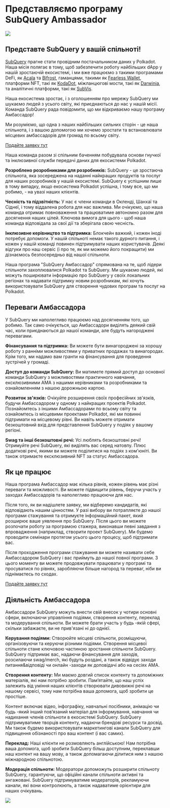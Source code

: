 # Представляємо програму SubQuery Ambassador

![](https://miro.medium.com/max/1400/1*EC5wwTuoB6UK_EESGd8X8w.png)

## Представте SubQuery у вашій спільноті!

[SubQuery](https://subquery.network/) прагне стати провідним постачальником даних у Polkadot. Наша місія полягає в тому, щоб забезпечити роботу найбільших dApp у нашій зростаючій екосистемі, і ми вже працюємо з такими програмами DeFi, як [Acala](https://acala.network/) та [Bifrost](https://bifrost.finance/), гаманцями, такими як [Fearless Wallet](https://fearlesswallet.io/), платформи NFT, такі як [KodaDot](https://kodadot.xyz/), міжланцюгові мости, такі як [Darwinia](https://explorer.subquery.network/subquery/darwinia-network/darwinia), та аналітичні платформи, такі як [SubVis](https://subvis.io/).

Наша екосистема зростає, і з оголошенням про мережу SubQuery ми шукаємо людей з усього світу, які приєднаються до нас у нашій місії. Команда SubQuery рада повідомити, що ми відкриваємо нашу програму Амбассадор!

Ми розуміємо, що одна з наших найбільших сильних сторін - це наша спільнота, і з вашою допомогою ми хочемо зростати та встановлювати місцевих амбассадорів для громад по всьому світу.

[Подайте заявку тут](https://forms.gle/GXBbJ6LDpNfM2v1X6)

Наша команда разом зі спільним баченням побудувала основи гнучкої та інклюзивної служби передачі даних для екосистеми Polkadot.

**Розроблено розробниками для розробників:** SubQuery - це зростаюча спільнота, яка зосереджена на наданні найкращих продуктів та послуг для наших розробників у нашій екосистемі. SubQuery є успішним лише в тому випадку, якщо екосистема Polkadot успішна, і тому все, що ми робимо, - на увазі наших клієнтів.

**Чесність та підзвітність:** У нас є члени команди в Окленді, Шанхаї та Сіднеї, і тому віддалена робота для нас важлива. Ми очікуємо, що наша команда отримає повноваження та працюватиме автономно разом для досягнення наших цілей. Ключова вимога для цього - щоб наша команда відповідала за свої дії та зберігала свою чесність.

**Інклюзивне керівництво та підтримка:** Блокчейн важкий, і кожен іноді потребує допомоги. У нашій спільноті немає такого дурного питання, і кожен у нашій команді повинен підтримувати наших користувачів. Деякі відгуки про наш сервіс (і про те, як ми можемо його покращити) ми дізнаємось безпосередньо від нашої спільноти.

Наша програма "SubQuery Амбассадор" спрямована на те, щоб лідери спільноти захоплювалися Polkadot та SubQuery. Ми шукаємо людей, які можуть поширювати інформацію про SubQuery у своїх локальних регіонах та надавати підтримку новим розробникам, які хочуть використовувати SubQuery для створення чудових програм та послуг на Polkadot.

## Переваги Амбассадора

У SubQuery ми наполегливо працюємо над досягненням того, що робимо. Так само очікується, що Амбассадори виділять деякий свій час, коли приєднаються до нашої команди, але будуть нагороджені перевагами.

**Фінансування та підтримка:** Ви можете бути винагороджені за хорошу роботу з ранніми можливостями у приватних продажах та винагородах. Крім того, ми надамо вам гранти на фінансування для проведення зустрічей у громаді.

**Доступ до команди SubQuery:** Ви матимете прямий доступ до основної команди SubQuery з можливостями практичного навчання, ексклюзивними AMA з нашими керівниками та розробниками та ознайомленням з нашою дорожньою картою.

**Розвиток зв'язків:** Очікуйте розширення своїх професійних зв'язків, будучи Амбассадором у одному з найкращих проектів Polkadot. Познайомтесь з іншими Амбассадорами по всьому світу та ознайомтесь із місцевими проектами Polkadot, які ми повинні підтримати на місцевому рівні. Ви навіть можете отримати безкоштовний вхід для представлення SubQuery у подіях у вашому регіоні.

**Swag та інші безкоштовні речі:** Усі люблять безкоштовні речі! Отримуйте речі SubQuery, які виділять вас серед натовпу. Плюс додаткові речі, якими ви можете поділитися на подіях з ком'юніті. Ви також отримаєте ексклюзивний NFT за статус Амбассадора.

## Як це працює

Наша програма Амбассадор має кілька рівнів, кожен рівень має різні переваги та можливості. Ви можете підвищити рівень, беручи участь у заходах Амбассадорів та наполегливо працюючи для нас.

Після того, як ви надішлете заявку, ми відберемо кандидатів, які відповідають нашим цінностям. У разі вибору ви потрапляєте до нашої програми стажування та отримуєте інформаційний пакет, який розширює ваше уявлення про SubQuery. Після цього ви можете розпочати роботу за програмою стажера, виконавши певні завдання з впровадження (наприклад, створити проект SubQuery). Ми будемо проводити семінари протягом усього цього процесу, щоб підтримати вас.

Після проходження програми стажування ви можете називати себе Амбассадором SubQuery і вас приймуть до нашої повної програми. З цього моменту ви можете продовжувати працювати у програмі та просуватися по рівнях, заробляючи більше нагород та переваг, ніби ви піднімаєтесь по сходах.

[Подайте заявку тут](https://forms.gle/GXBbJ6LDpNfM2v1X6)

## Діяльність Амбассадора

Амбассадори SubQuery можуть внести свій внесок у чотири основні сфери, включаючи управління подіями, створення контенту, переклад та модерування спільноти. Ви можете брати участь у будь -якій сфері, скільки забажаєте, ви не прив'язані ні до однієї.

**Керування подіями:** Створюйте місцеві спільноти, розміщуючи, організовуючи та керуючи різними подіями. Створення місцевої спільноти стане ключовою частиною зростання спільноти SubQuery. SubQuery підтримає вас, надаючи фінансування для заходів, розсилаючи swag/merch, які будуть роздані, а також відвідує заходи питання&відповіді чи онлайн -заходи як доповідачі або на сесіях AMA.

**Створення контенту:** Ми маємо довгий список контенту та допоміжних матеріалів, які нам потрібно зробити. Пам’ятайте, що наш успіх залежить від уміння наших клієнтів створювати дивовижні речі на нашому сервісі, тому нам потрібна ваша допомога, щоб зробити це простіше.

Контент включає відео, інфографіку, навчальні посібники, анімацію чи будь -який інший пов’язаний матеріал для інформування, навчання чи надихання членів спільноти в екосистемі SubQuery. SubQuery підтримуватиме творців контенту, надаючи брендові ресурси та досвід. Ми також будемо використовувати маркетингові канали SubQuery для підвищення обізнаності про ваш контент (і вас самих).

**Переклад:** Наші клієнти не розмовляють англійською! Нам потрібна ваша допомога, щоб зробити SubQuery більш доступним, переклавши наш контент на вашу мову, а також допомагаючи ділитися ним з нашою міжнародною спільнотою.

**Модерація спільноти:** Модератори допоможуть розширити спільноту SubQuery, гарантуючи, що офіційні канали спільноти активні та ангажовані. SubQuery підтримуватиме модераторів, рекламуючи канали, які вони контролюють, а також надаватиме орієнтири для наших очікувань.

![](https://miro.medium.com/max/1400/1*xj6_UL1ZWYzlLmlVk25JzQ.png)